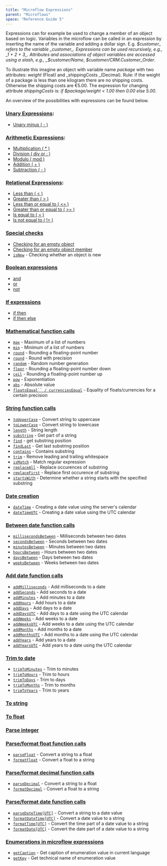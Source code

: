 ```yaml
---
title: "Microflow Expressions"
parent: "Microflows"
space: "Reference Guide 5"
---
```



Expressions can for example be used to change a member of an object based on logic. Variables in the microflow can be called in an expression by inserting the name of the variable and adding a dollar sign. E.g. _$customer_ refers to the variable _customer_. Expressions can be used recursively, e.g., _1 + 2 + 3_. Attributes and associations of object variables are accessed using a slash, e.g., _$customer/Name_, _$customer/CRM.Customer_Order_.

To illustrate this imagine an object with variable name _package_ with two attributes: _weight_ (Float) and _shippingCosts _(Decimal). Rule: if the weight of a package is less than one kilogram there are no shipping costs. Otherwise the shipping costs are €5.00\. The expression for changing attribute _shippingCosts_ is: _if $package/weight < 1.00 then 0.00 else 5.00_.

An overview of the possibilities with expressions can be found below.

### [Unary Expressions](Unary+expressions):

*   [Unary minus ( - )](Unary+expressions)

### [Arithmetic Expressions](Arithmetic+expressions):

*   [Multiplication ( * )](Arithmetic+expressions)
*   [Division ( div or : )](Arithmetic+expressions)
*   [Modulo ( mod )](Arithmetic+expressions)
*   [Addition ( + )](Arithmetic+expressions)
*   [Subtraction ( - )](Arithmetic+expressions)

### [Relational Expressions](Relational+expressions):

*   [Less than ( < )](Relational+expressions)
*   [Greater than ( > )](Relational+expressions)
*   [Less than or equal to ( <= )](Relational+expressions)
*   [Greater than or equal to ( >= )](Relational+expressions)
*   [Is equal to ( = )](Relational+expressions)
*   [Is not equal to ( != )](Relational+expressions)

### [Special checks](Special+checks)

*   [Checking for an empty object](Special+checks)
*   [Checking for an empty object member](Special+checks)
*   [`isNew`](Special+checks) - Checking whether an object is new

### [Boolean expressions](Boolean+expressions)

*   [and](Boolean+expressions)
*   [or
    ](Boolean+expressions)
*   [not](Boolean+expressions)

### [If expressions](If+expressions)

*   [if then](If+expressions)
*   [if then else](If+expressions)

### [Mathematical function calls](Mathematical+function+calls)

*   [`max`](Mathematical+function+calls) - Maximum of a list of numbers
*   [`min`](Mathematical+function+calls) - Minimum of a list of numbers
*   [`round`](Mathematical+function+calls) - Rounding a floating-point number
*   [`round`](Mathematical+function+calls) - Round with precision
*   [`random`](Mathematical+function+calls) - Random number generation
*   [`floor`](Mathematical+function+calls) - Rounding a floating-point number down
*   [`ceil`](Mathematical+function+calls) - Rounding a floating-point number up
*   [`pow`](Mathematical+function+calls) - Exponentiation
*   [`abs`](Mathematical+function+calls) - Absolute value
*   [`floatsEqual`` / currenciesEqual`](Mathematical+function+calls) - Equality of floats/currencies for a certain precision

### [String function calls](String+function+calls)

*   [`toUpperCase`](String+function+calls) - Convert string to uppercase
*   [`toLowerCase`](String+function+calls) - Convert string to lowercase
*   [`length`](String+function+calls) - String length
*   [`substring`](String+function+calls) - Get part of a string
*   [`find`](String+function+calls) - get substring position
*   [`findLast`](String+function+calls) - Get last substring position
*   [`contains`](String+function+calls) - Contains substring
*   [`trim`](String+function+calls) - Remove leading and trailing whitespace
*   [`isMatch`](String+function+calls) - Match regular expression
*   [`replaceAll`](String+function+calls) - Replace occurences of substring
*   [`replaceFirst`](String+function+calls) - Replace first occurence of substring
*   [`startsWith`](String+function+calls) - Determine whether a string starts with the specified substring

### [Date creation](Date+creation)

*   [`dateTime`](Date+creation) - Creating a date value using the server's calendar
*   [`dateTimeUTC`](Date+creation) - Creating a date value using the UTC calendar

### [Between date function calls](Between+date+function+calls)

*   [`millisecondsBetween`](Between+date+function+calls) - Milliseconds between two dates
*   [`secondsBetween`](Between+date+function+calls) - Seconds between two dates
*   [`minutesBetween`](Between+date+function+calls) - Minutes between two dates
*   [`hoursBetween`](Between+date+function+calls) - Hours between two dates
*   [`daysBetween`](Between+date+function+calls) - Days between two dates
*   [`weeksBetween`](Between+date+function+calls) - Weeks between two dates

### [Add date function calls](Add+date+function+calls)

*   [`addMilliseconds`](Add+date+function+calls) - Add milliseconds to a date
*   [`addSeconds`](Add+date+function+calls) - Add seconds to a date
*   [`addMinutes`](Add+date+function+calls) - Add minutes to a date
*   [`addHours`](Add+date+function+calls) - Add hours to a date
*   [`addDays`](Add+date+function+calls) - Add days to a date
*   [`addDaysUTC`](Add+date+function+calls) - Add days to a date using the UTC calendar
*   [`addWeeks`](Add+date+function+calls) - Add weeks to a date
*   [`addWeeksUTC`](Add+date+function+calls) - Add weeks to a date using the UTC calendar
*   [`addMonths`](Add+date+function+calls) - Add months to a date
*   [`addMonthsUTC`](Add+date+function+calls) - Add months to a date using the UTC calendar
*   [`addYears`](Add+date+function+calls) - Add years to a date
*   [`addYearsUTC`](Add+date+function+calls) - Add years to a date using the UTC calendar

### [Trim to date](Trim+to+date)

*   [`trimToMinutes`](Trim+to+date) - Trim to minutes
*   [`trimToHours`](Trim+to+date) - Trim to hours
*   [`trimToDays`](Trim+to+date) - Trim to days
*   [`trimToMonths`](Trim+to+date) - Trim to months
*   [`trimToYears`](Trim+to+date) - Trim to years

### [To string](To+string)

### [To float](To+float)

### [Parse integer](Parse+integer)

### [Parse/format float function calls](Parse+and+format+float+function+calls)

*   [`parseFloat`](Parse+and+format+float+function+calls) - Convert a string to a float
*   [`formatFloat`](Parse+and+format+float+function+calls) - Convert a float to a string

### [Parse/format decimal function calls](Parse+and+format+decimal+function+calls)

*   [`parseDecimal`](Parse+and+format+decimal+function+calls) - Convert a string to a float
*   [`formatDecimal`](Parse+and+format+decimal+function+calls) - Convert a float to a string

### [Parse/format date function calls](Parse+and+format+date+function+calls)

*   [`parseDateTime[UTC]`](Parse+and+format+date+function+calls) - Convert a string to a date value
*   [`formatDateTime[UTC]`](Parse+and+format+date+function+calls) - Convert a date value to a string
*   [`formatTime[UTC]`](Parse+and+format+date+function+calls) - Convert the time part of a date value to a string
*   [`formatDate[UTC]`](Parse+and+format+date+function+calls) - Convert the date part of a date value to a string

### [Enumerations in microflow expressions](Enumerations+in+microflow+expressions)

*   [`getCaption`](Enumerations+in+microflow+expressions) - Get caption of enumeration value in current language
*   [`getKey`](Enumerations+in+microflow+expressions) - Get technical name of enumeration value
